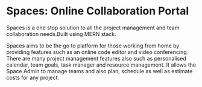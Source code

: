 # Spaces: Online Collaboration Portal
Spaces is a one stop solution to all the project management and team collaboration needs.Built using MERN stack.

Spaces aims to be the go to platform for those working from home by providing features such as an online code editor and video conferencing. 
There are many project management features also such as personalised calendar, team goals, task manager and resource management. 
It allows the Space Admin to manage teams and also plan, schedule as well as estimate costs for any project.
